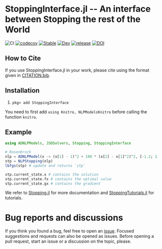 # StoppingInterface.jl -- An interface between Stopping the rest of the World

![CI](https://github.com/SolverStoppingJulia/StoppingInterface.jl/workflows/CI/badge.svg?branch=main)
[![codecov](https://codecov.io/gh/SolverStoppingJulia/StoppingInterface.jl/branch/main/graph/badge.svg)](https://codecov.io/gh/SolverStoppingJulia/StoppingInterface.jl)
[![Stable](https://img.shields.io/badge/docs-stable-blue.svg)](https://SolverStoppingJulia.github.io/StoppingInterface.jl/stable)
[![Dev](https://img.shields.io/badge/docs-dev-blue.svg)](https://SolverStoppingJulia.github.io/StoppingInterface.jl/dev/)
[![release](https://img.shields.io/github/v/release/SolverStoppingJulia/StoppingInterface.jl.svg?style=flat-square)](https://github.com/SolverStoppingJulia/StoppingInterface.jl/releases)
[![DOI](https://zenodo.org/badge/DOI/10.5281/zenodo.6126665.svg)](https://doi.org/10.5281/zenodo.6126665)

## How to Cite

If you use StoppingInterface.jl in your work, please cite using the format given in [CITATION.bib](https://github.com/SolverStoppingJulia/StoppingInterface.jl/blob/main/CITATION.bib).

## Installation

1. `pkg> add StoppingInterface`

You need to first add `using Knitro, NLPModelsKnitro` before calling the function `knitro`.

## Example

```julia
using ADNLPModels, JSOSolvers, Stopping, StoppingInterface

# Rosenbrock
nlp = ADNLPModel(x -> (x[1] - 1)^2 + 100 * (x[2] - x[1]^2)^2, [-1.2; 1.0])
stp = NLPStopping(nlp)
lbfgs(stp) # update and returns `stp`

stp.current_state.x # contains the solution
stp.current_state.fx # contains the optimal value
stp.current_state.gx # contains the gradient
```

We refer to [Stopping.jl](https://github.com/SolverStoppingJulia/Stopping.jl) for more documentation and [StoppingTutorials.jl](https://solverstoppingjulia.github.io/StoppingTutorials.jl/dev/) for tutorials.

# Bug reports and discussions

If you think you found a bug, feel free to open an [issue](https://github.com/SolverStoppingJulia/StoppingInterface.jl/issues).
Focused suggestions and requests can also be opened as issues. Before opening a pull request, start an issue or a discussion on the topic, please.
